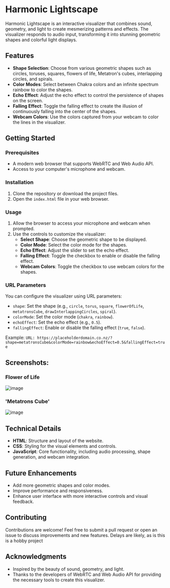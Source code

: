 # Harmonic Lightscape

Harmonic Lightscape is an interactive visualizer that combines sound, geometry, and light to create mesmerizing patterns and effects. The visualizer responds to audio input, transforming it into stunning geometric shapes and colorful light displays.

## Features

- **Shape Selection**: Choose from various geometric shapes such as circles, toruses, squares, flowers of life, Metatron's cubes, interlapping circles, and spirals.
- **Color Modes**: Select between Chakra colors and an infinite spectrum rainbow to color the shapes.
- **Echo Effect**: Adjust the echo effect to control the persistence of shapes on the screen.
- **Falling Effect**: Toggle the falling effect to create the illusion of continuously falling into the center of the shapes.
- **Webcam Colors**: Use the colors captured from your webcam to color the lines in the visualizer.

## Getting Started

### Prerequisites

- A modern web browser that supports WebRTC and Web Audio API.
- Access to your computer's microphone and webcam.

### Installation

1. Clone the repository or download the project files.
2. Open the `index.html` file in your web browser.

### Usage

1. Allow the browser to access your microphone and webcam when prompted.
2. Use the controls to customize the visualizer:
   - **Select Shape**: Choose the geometric shape to be displayed.
   - **Color Mode**: Select the color mode for the shapes.
   - **Echo Effect**: Adjust the slider to set the echo effect.
   - **Falling Effect**: Toggle the checkbox to enable or disable the falling effect.
   - **Webcam Colors**: Toggle the checkbox to use webcam colors for the shapes.

### URL Parameters

You can configure the visualizer using URL parameters:

- `shape`: Set the shape (e.g., `circle`, `torus`, `square`, `flowerOfLife`, `metatronsCube`, `drawInterlappingCircles`, `spiral`).
- `colorMode`: Set the color mode (`chakra`, `rainbow`).
- `echoEffect`: Set the echo effect (e.g., `0.5`).
- `fallingEffect`: Enable or disable the falling effect (`true`, `false`).

Example:
`URL: https://placeholderdomain.co.nz/?shape=metatronsCube&colorMode=rainbow&echoEffect=0.5&fallingEffect=true`

## Screenshots:
### Flower of Life
![image](https://github.com/Nzglobal/Auditory-Hallucinations/assets/9160922/8162aa39-9004-4208-a6ed-0073c9702933)

### 'Metatrons Cube'
![image](https://github.com/Nzglobal/Auditory-Hallucinations/assets/9160922/a86ffd49-65f7-4407-a714-31bc675786ba)


## Technical Details
- **HTML**: Structure and layout of the website.
- **CSS**: Styling for the visual elements and controls.
- **JavaScript**: Core functionality, including audio processing, shape generation, and webcam integration.

## Future Enhancements

- Add more geometric shapes and color modes.
- Improve performance and responsiveness.
- Enhance user interface with more interactive controls and visual feedback.

## Contributing

Contributions are welcome! Feel free to submit a pull request or open an issue to discuss improvements and new features.
Delays are likely, as is this is a hobby project

## Acknowledgments

- Inspired by the beauty of sound, geometry, and light.
- Thanks to the developers of WebRTC and Web Audio API for providing the necessary tools to create this visualizer.
